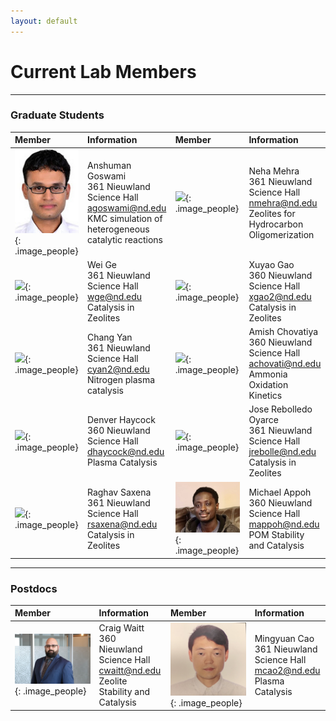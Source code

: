 ```yaml
---
layout: default
---
```

# Current Lab Members

* * *
### Graduate Students

| Member | Information | Member | Information|
|:------------ |:------------|:---------------------|:------------------------|
|![](/group_data/people_photos/agoswami.JPG){: .image_people}|Anshuman Goswami<br/>361 Nieuwland Science Hall<br/>[agoswami@nd.edu](mailto:agoswami@nd.edu)<br/>KMC simulation of heterogeneous<br/>catalytic reactions |![](/group_data/people_photos/nmehra.png){: .image_people}|Neha Mehra<br/>361 Nieuwland Science Hall<br/>[nmehra@nd.edu](mailto:nmehra@nd.edu)<br/>Zeolites for Hydrocarbon Oligomerization 
|![](/group_data/people_photos/wge.jpg){: .image_people}|Wei Ge<br/>361 Nieuwland Science Hall<br/>[wge@nd.edu](mailto:wge@nd.edu) <br/>Catalysis in Zeolites|![](/group_data/people_photos/xgao2.jpg){: .image_people}|Xuyao Gao<br/>360 Nieuwland Science Hall<br/>[xgao2@nd.edu](mailto:xgao2@nd.edu)<br/>Catalysis in Zeolites 
|![](/group_data/people_photos/cyan2.png){: .image_people}|Chang Yan<br/>361 Nieuwland Science Hall<br/>[cyan2@nd.edu](mailto:cyan2@nd.edu)<br/>Nitrogen plasma catalysis|![](/group_data/people_photos/achovati.jpg){: .image_people}|Amish Chovatiya <br/>360 Nieuwland Science Hall<br/>[achovati@nd.edu](mailto:achovati@nd.edu)<br/> Ammonia Oxidation Kinetics 
|![](/group_data/people_photos/dhaycock21.JPG){: .image_people}|Denver Haycock<br/>360 Nieuwland Science Hall<br/>[dhaycock@nd.edu](mailto:dhaycock@nd.edu)<br/>Plasma Catalysis|![](/group_data/people_photos/jrebolle.JPG){: .image_people}|Jose Rebolledo Oyarce<br/>361 Nieuwland Science Hall<br/>[jrebolle@nd.edu](mailto:jrebolledo@nd.edu)<br/>Catalysis in Zeolites 
|![](/group_data/people_photos/rsaxena.jpg){: .image_people}|Raghav Saxena<br/>361 Nieuwland Science Hall<br/>[rsaxena@nd.edu](mailto:rsaxena@nd.edu)<br/>Catalysis in Zeolites|![](/group_data/people_photos/mappoh.jpg){: .image_people}|Michael Appoh<br/>360 Nieuwland Science Hall<br/>[mappoh@nd.edu](mailto:mappoh@nd.edu)<br/>POM Stability and Catalysis

* * *
### Postdocs

| Member | Information | Member | Information|
|:------------ |:------------|:---------------------|:------------------------|
|![](/group_data/people_photos/cwaitt.jpeg){: .image_people}|Craig Waitt<br/>360 Nieuwland Science Hall<br/>[cwaitt@nd.edu](mailto:cwaitt@nd.edu)<br/>Zeolite Stability and Catalysis|![](/group_data/people_photos/mcao2.jpg){: .image_people}|Mingyuan Cao<br/>361 Nieuwland Science Hall<br/>[mcao2@nd.edu](mailto:mcao2@nd.edu)<br/>Plasma Catalysis|

